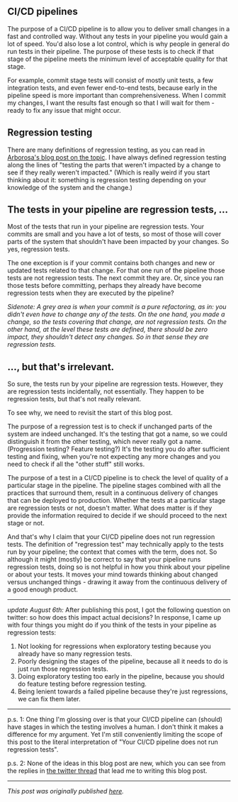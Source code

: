 <!--
.. title: Your CI/CD pipeline does not run regression tests
.. slug: your-ci-cd-pipeline-does-not-run-regression-tests
.. date: 2019-08-05 23:47:51 UTC+02:00
.. tags: devops, ci/cd, regression testing, semantics, test automation
.. category: ci\/cd
.. link: 
.. description:
.. type: text
-->

## CI/CD pipelines
The purpose of a CI/CD pipeline is to allow you to deliver small changes in a fast and controlled way. Without any tests in your pipeline you would gain a lot of speed. You'd also lose a lot control, which is why people in general do run tests in their pipeline. The purpose of these tests is to check if that stage of the pipeline meets the minimum level of acceptable quality for that stage.

For example, commit stage tests will consist of mostly unit tests, a few integration tests, and even fewer end-to-end tests, because early in the pipeline speed is more important than comprehensiveness. When I commit my changes, I want the results fast enough so that I will wait for them - ready to fix any issue that might occur.


## Regression testing
There are many definitions of regression testing, as you can read in [Arborosa's blog post on the topic](https://arborosa.org/2015/07/31/regression-testing/). I have always defined regression testing along the lines of "testing the parts that weren't impacted by a change to see if they really weren't impacted." (Which is really weird if you start thinking about it: something is regression testing depending on your knowledge of the system and the change.)


## The tests in your pipeline are regression tests, …
Most of the tests that run in your pipeline are regression tests. Your commits are small and you have a lot of tests, so most of those will cover parts of the system that shouldn't have been impacted by your changes. So yes, regression tests.

<!-- TEASER_END -->

The one exception is if your commit contains both changes and new or updated tests related to that change. For that one run of the pipeline those tests are not regression tests. The next commit they are.
Or, since you ran those tests before committing, perhaps they already have become regression tests when they are executed by the pipeline?

*Sidenote:
A grey area is when your commit is a pure refactoring, as in: you didn't even have to change any of the tests. On the one hand, you made a change, so the tests covering that change, are not regression tests. On the other hand, at the level these tests are defined, there should be zero impact, they shouldn't detect any changes. So in that sense they are regression tests.*

## ..., but that's irrelevant.
So sure, the tests run by your pipeline are regression tests. However, they are regression tests incidentally, not essentially. They happen to be regression tests, but that's not really relevant.

To see why, we need to revisit the start of this blog post.

The purpose of a regression test is to check if unchanged parts of the system are indeed unchanged. It's the testing that got a name, so we could distinguish it from the other testing, which never really got a name. (Progression testing? Feature testing?) It's the testing you do after sufficient testing and fixing, when you're not expecting any more changes and you need to check if all the "other stuff" still works.

The purpose of a test in a CI/CD pipeline is to check the level of quality of a particular stage in the pipeline. The pipeline stages combined with all the practices that surround them, result in a continuous delivery of changes that can be deployed to production. Whether the tests at a particular stage are regression tests or not, doesn't matter. What does matter is if they provide the information required to decide if we should proceed to the next stage or not.

And that's why I claim that your CI/CD pipeline does not run regression tests. The definition of "regression test" may technically apply to the tests run by your pipeline; the context that comes with the term, does not. So although it might (mostly) be correct to say that your pipeline runs regression tests, doing so is not helpful in how you think about your pipeline or about your tests. It moves your mind towards thinking about changed versus unchanged things - drawing it away from the continuous delivery of a good enough product.

---

*update August 6th:*
After publishing this post, I got the following question on twitter: so how does this impact actual decisions? In response, I came up with four things you might do if you think of the tests in your pipeline as regression tests:

1. Not looking for regressions when exploratory testing because you already have so many regression tests.
2. Poorly designing the stages of the pipeline, because all it needs to do is just run those regression tests.
3. Doing exploratory testing too early in the pipeline, because you should do feature testing before regression testing.
4. Being lenient towards a failed pipeline because they're just regressions, we can fix them later.

---

p.s. 1: One thing I'm glossing over is that your CI/CD pipeline can (should) have stages in which the testing involves a human. I don't think it makes a difference for my argument. Yet I'm still conveniently limiting the scope of this post to the literal interpretation of "Your CI/CD pipeline does not run regression tests".

p.s. 2: None of the ideas in this blog post are new, which you can see from the replies in [the twitter thread](https://twitter.com/j19sch/status/1158294444761731072) that lead me to writing this blog post.

---

*This post was originally published [here](https://testingcurve.wordpress.com/2019/08/05/your-ci-cd-pipeline-does-not-run-regression-tests/).*
